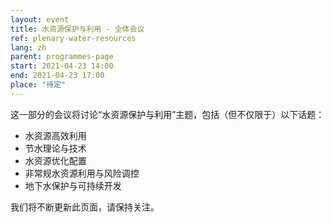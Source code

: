 ```yaml
---
layout: event
title: 水资源保护与利用 - 全体会议
ref: plenary-water-resources
lang: zh
parent: programmes-page
start: 2021-04-23 14:00
end: 2021-04-23 17:00
place: "待定"
---
```


这一部分的会议将讨论“水资源保护与利用”主题，包括（但不仅限于）以下话题：

- 水资源高效利用
- 节水理论与技术
- 水资源优化配置
- 非常规水资源利用与风险调控
- 地下水保护与可持续开发

我们将不断更新此页面，请保持关注。
